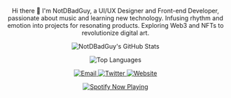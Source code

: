 <p align="center">
Hi there 👋 I'm NotDBadGuy, a UI/UX Designer and Front-end Developer, passionate about music and learning new technology. Infusing rhythm and emotion into projects for resonating products. Exploring Web3 and NFTs to revolutionize digital art.
</p>

<!-- GitHub Stats -->
<p align="center">
  <img src="https://github-readme-stats.vercel.app/api?username=NotDBadGuy&show_icons=true" alt="NotDBadGuy's GitHub Stats">
</p>

<p align="center">
  <img src="https://github-readme-stats.vercel.app/api/top-langs/?username=NotDBadGuy&layout=compact&theme=radical" alt="Top Languages">
</p>

<!-- Social Icons -->
<p align="center">
  <a href="mailto:reachout@notdbadguy.xyz">
    <img src="https://img.shields.io/badge/Email-Contact-red" alt="Email">
  </a>
  <a href="https://twitter.com/notdbadguy">
    <img src="https://img.shields.io/badge/Twitter-Follow-blue" alt="Twitter">
  </a>
  <a href="https://www.notdbadguy.xyz/">
    <img src="https://img.shields.io/badge/Portfolio-Visit-green" alt="Website">
  </a>
</p>

<!-- Spotify Now Playing -->
<p align="center">
  <a href="https://open.spotify.com/user/beelb951n7dkl5veqjtwmrtgb">
    <img src="https://novatorem.vercel.app/api/spotify" alt="Spotify Now Playing">
  </a>
</p>
